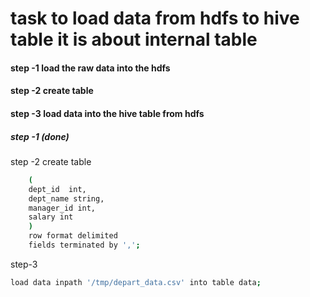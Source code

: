 # task to load data from hdfs to hive table it is about internal table
#### step -1 load the raw data into the hdfs
#### step -2 create table 
#### step -3 load data into the hive table from hdfs
##### step -1 (done)
step -2 create table
```bash
    (
    dept_id  int,
    dept_name string,
    manager_id int,
    salary int
    )
    row format delimited
    fields terminated by ',';
```
step-3

```bash
load data inpath '/tmp/depart_data.csv' into table data;
```

